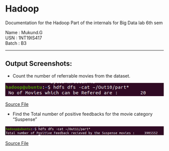 # Hadoop 
Documentation for the Hadoop Part of the internals for Big Data lab 6th sem

Name : Mukund.G   
USN : 1NT19IS417   
Batch : B3   

<hr/>

## Output Screenshots:

- Count the number of referrable movies from the dataset.

![Screenshot](Movie1.png)

[Source File](Movie1.java)

- Find the Total number of positive feedbacks for the movie category “Suspense” 

![Screenshot](Movie2.png)

[Source File](Movie2.java)
